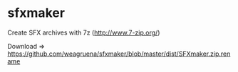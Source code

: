 sfxmaker
========

Create SFX archives with 7z (http://www.7-zip.org/)


Download => https://github.com/weagruena/sfxmaker/blob/master/dist/SFXmaker.zip.rename


